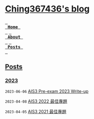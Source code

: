 # [Ching367436's blog](https://ching367436.github.io/)

[<kbd> <br> **Home** <br> </kbd>](https://ching367436.github.io/)
[<kbd> <br> **About** <br> </kbd>](https://ching367436.github.io/about)
[<kbd> <br> **Posts** <br> </kbd>](https://ching367436.github.io/archives)


## [Posts](https://ching367436.github.io/archives/)

### [2023](https://ching367436.github.io/archives/2023/)

`2023-06-06` [AIS3 Pre-exam 2023 Write-up](https://ching367436.github.io/ais3-pre-exam-2023-write-up/)

`2023-04-08` [AIS3 2022 最佳專題](https://ching367436.github.io/ais3-2022-%E6%9C%80%E4%BD%B3%E5%B0%88%E9%A1%8C/)

`2023-04-05` [AIS3 2021 最佳專題](https://ching367436.github.io/ais3-2021-%E6%9C%80%E4%BD%B3%E5%B0%88%E9%A1%8C/)
